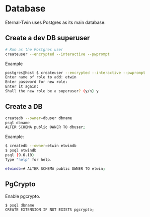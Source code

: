 # Database

Eternal-Twin uses Postgres as its main database.

## Create a dev DB superuser

```sh
# Run as the Postgres user
createuser --encrypted --interactive --pwprompt
```

Example

```sh
postgres@host $ createuser --encrypted --interactive --pwprompt
Enter name of role to add: etwin
Enter password for new role:
Enter it again:
Shall the new role be a superuser? (y/n) y
```

## Create a DB

```sh
createdb --owner=dbuser dbname
psql dbname
ALTER SCHEMA public OWNER TO dbuser;
```

Example:

```sh
$ createdb --owner=etwin etwindb
$ psql etwindb
psql (9.6.10)
Type "help" for help.

etwindb=# ALTER SCHEMA public OWNER TO etwin;
```

## PgCrypto

Enable pgcrypto.

```
$ psql dbname
CREATE EXTENSION IF NOT EXISTS pgcrypto;
```
